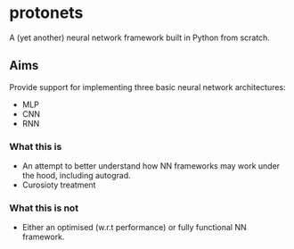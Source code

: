 # protonets

A (yet another) neural network framework built in Python from scratch.

## Aims
Provide support for implementing three basic neural network architectures:
- MLP
- CNN
- RNN

### What this is
- An attempt to better understand how NN frameworks may work under the hood, including autograd.
- Curosioty treatment
  
### What this is not
- Either an optimised (w.r.t performance) or fully functional NN framework.
